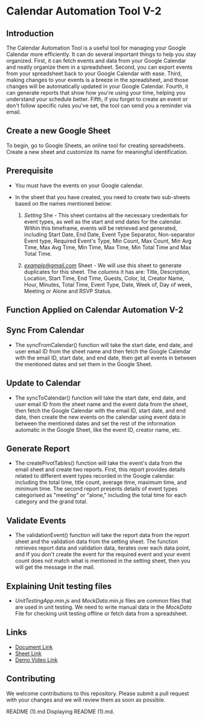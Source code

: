 
# Calendar Automation Tool V-2
## Introduction 
The Calendar Automation Tool is a useful tool for managing your Google Calendar more efficiently. It can do several important things to help you stay organized. First, it can fetch events and data from your Google Calendar and neatly organize them in a spreadsheet. Second, you can export events from your spreadsheet back to your Google Calendar with ease. Third, making changes to your events is a breeze in the spreadsheet, and those changes will be automatically updated in your Google Calendar. Fourth, it can generate reports that show how you're using your time, helping you understand your schedule better. Fifth, if you forget to create an event or don't follow specific rules you've set, the tool can send you a reminder via email.

## Create a new Google Sheet
To begin, go to Google Sheets, an online tool for creating spreadsheets. Create a new sheet and customize its name for meaningful identification.

## Prerequisite
* You must have the events on your Google calendar.
* In the sheet that you have created, you need to create two sub-sheets based on the names mentioned below:

    1. *Setting* She - This sheet contains all the necessary credentials for event types, as well as the start and end dates for the calendar. Within this timeframe, events will be retrieved and generated, including Start Date, End Date, Event Type Separator, Non-separator Event type, Required Event's Type, Min Count, Max Count, Min Avg Time, Max Avg Time, Min Time, Max Time, Min Total Time and Max Total Time.

    2. *example@gmail.com* Sheet - We will use this sheet to generate duplicates for this sheet. The columns it has are: Title, Description, Location, Start Time, End Time, Guests, Color, Id, Creator Name, Hour, Minutes, Total Time, Event Type, Date, Week of, Day of week, Meeting or Alone and RSVP Status.
  

## Function Applied on Calendar Automation V-2
## Sync From Calendar
* The syncFromCalendar() function will take the start date, end date, and user email ID from the sheet name and then fetch the Google Calendar with the email ID, start date, and end date, then get all events in between the mentioned dates and set them in the Google Sheet.

## Update to Calendar
* The syncToCalendar() function will take the start date, end date, and user email ID from the sheet name and the event data from the sheet, then fetch the Google Calendar with the email ID, start date, and end date, then create the new events on the calendar using event data in between the mentioned dates and set the rest of the information automatic in the Google Sheet, like the event ID, creator name, etc.
  
## Generate Report
* The createPivotTables() function will take the event's data from the email sheet and create two reports. First, this report provides details related to different event types recorded in the Google calendar. including the total time, title count, average time, maximum time, and minimum time. The second report presents details of event types categorised as "meeting" or "alone," including the total time for each category and the grand total.
  
## Validate Events
* The validationEvent() function will take the report data from the report sheet and the validation data from the setting sheet. The function retrieves report data and validation data, iterates over each data point, and If you don't create the event for the required event and your event count does not match what is mentioned in the setting sheet, then you will get the message in the mail.


## Explaining Unit testing files
* *UnitTestingApp.min.js* and *MockData.min.js* files are common files that are used in unit testing. We need to write manual data in the *MockData* File for checking unit testing offline or fetch data from a spreadsheet.

## Links
* [Document Link](https://docs.google.com/document/d/1cI38RjcCSG3LHQDfrOZu2rRD7uOv4kzGzoh5ddFrDR8/edit?usp=sharing)
* [Sheet Link](https://docs.google.com/spreadsheets/d/1yhGdYYijaVlwwRiGYh-MRt1_YktRRO72pUlGfcaQU98/edit?usp=sharing)
* [Demo Video Link](https://drive.google.com/file/d/1SkHHLBWRwh_5WkhaebZna9hRh5EYByH4/view?usp=sharing)

## Contributing

We welcome contributions to this repository. Please submit a pull request with your changes and we will review them as soon as possible.

README (1).md
Displaying README (1).md.
